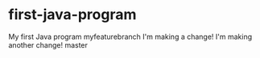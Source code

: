# first-java-program
My first Java program
myfeaturebranch
I'm making a change!
I'm making another change!
master
